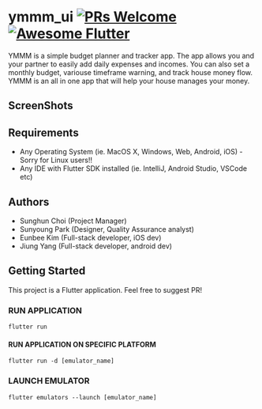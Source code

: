 # ymmm_ui [![PRs Welcome](https://img.shields.io/badge/PRs-welcome-brightgreen.svg?style=flat-square)](http://makeapullrequest.com) <a href="https://github.com/Solido/awesome-flutter"><img alt="Awesome Flutter" src="https://img.shields.io/badge/Awesome-Flutter-blue.svg?longCache=true&style=flat-square" /></a>

YMMM is a simple budget planner and tracker app. The app allows you and your partner to easily add daily expenses and incomes. You can also set a monthly budget, variouse timeframe warning, and track house money flow. YMMM is an all in one app that will help your house manages your money.

## ScreenShots

## Requirements
* Any Operating System (ie. MacOS X, Windows, Web, Android, iOS) - Sorry for Linux users!!
* Any IDE with Flutter SDK installed (ie. IntelliJ, Android Studio, VSCode etc)

## Authors
- Sunghun Choi (Project Manager)
- Sunyoung Park (Designer, Quality Assurance analyst)
- Eunbee Kim (Full-stack developer, iOS dev)
- Jiung Yang (Full-stack developer, android dev)


## Getting Started
This project is a Flutter application.
Feel free to suggest PR!

### RUN APPLICATION
```
flutter run
```

#### RUN APPLICATION ON SPECIFIC PLATFORM
```
flutter run -d [emulator_name]
```

### LAUNCH EMULATOR
```
flutter emulators --launch [emulator_name]
```
